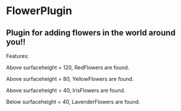 # FlowerPlugin

## Plugin for adding flowers in the world around you!!

Features:

Above surfaceheight = 120, RedFlowers are found.

Above surfaceheight = 80, YellowFlowers are found.

Above surfaceheight = 40, IrisFlowers are found.

Below surfaceheight = 40, LavenderFlowers are found.
